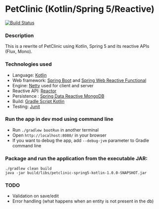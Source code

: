 # PetClinic (Kotlin/Spring 5/Reactive)
[![Build Status](https://travis-ci.org/ssouris/petclinic-spring5-reactive.svg)](https://travis-ci.org/ssouris/petclinic-spring5-reactive)

### Description
This is a rewrite of PetClinic using Kotlin, Spring 5 and its reactive APIs (Flux, Mono).

### Technologies used

 - Language: [Kotlin](https://kotlin.link/) 
 - Web framework: [Spring Boot](https://projects.spring.io/spring-boot/) and [Spring Web Reactive Functional](https://spring.io/blog/2016/09/22/new-in-spring-5-functional-web-framework)
 - Engine: [Netty](http://netty.io/) used for client and server
 - Reactive API: [Reactor](http://projectreactor.io/)
 - Persistence : [Spring Data Reactive MongoDB](https://spring.io/blog/2016/11/28/going-reactive-with-spring-data)
 - Build: [Gradle Script Kotlin](https://github.com/gradle/gradle-script-kotlin)
 - Testing: [Junit](http://junit.org/) 
 
### Run the app in dev mod using command line
 - Run `./gradlew bootRun` in another terminal
 - Open `http://localhost:8080/` in your browser
 - If you want to debug the app, add `--debug-jvm` parameter to Gradle command line
  
### Package and run the application from the executable JAR:
```
./gradlew clean build
java -jar build/libs/petclinic-spring5-kotlin-1.0.0-SNAPSHOT.jar
```

### TODO

 - Validation on save/edit
 - Error handling (what happens when an entity is not present in the db)

